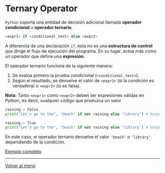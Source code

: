# Ternary Operator

`Python` soporta una entidad de decisión adicional llamada **operador condicional** u **operador ternario**.

```python
<expr1> if <conditional_test> else <expr2>
```

A diferencia de una declaración `if`, esta no es una **estructura de control** que dirige el flujo de ejecución del programa. En su lugar, actúa más como un operador que define una **expresión**.

El operador ternario funciona de la siguiente manera:

1. Se evalúa primero la prueba condicional (`<conditional_test>`).
2. Según el resultado, se devuelve el valor de `<expr1>` (si la condición es verdadera) o `<expr2>` (si es falsa).

**Nota:** Tanto `<expr1>` como `<expr2>` deben ser expresiones válidas en Python, es decir, cualquier código que produzca un valor.

```python
raining = False
print("Let's go to the", 'beach' if not raining else 'library') # Output: Let's go to the beach

raining = True
print("Let's go to the", 'beach' if not raining else 'library') # Output: Let's go to the library
```

En este caso, el operador ternario devuelve el valor `'beach'` o `'library'` dependiendo de la condición.

[Ejemplo completo](./xx-example-codes/0.6.2-ternary-operator.py)

---

[Volver al menú](./0.0-Learn-the-basics.md)
